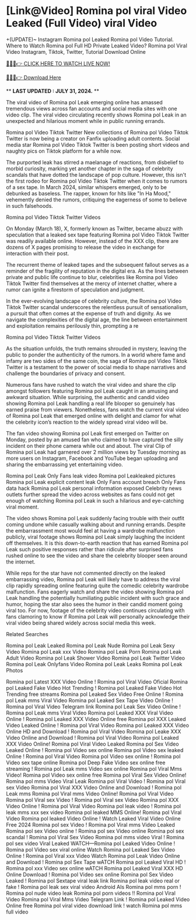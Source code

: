 # [Link@Video] Romina pol viral Video Leaked (Full Video) viral Video

+(UPDATE)~ Instagram Romina pol Leaked Romina pol Video Tutorial​. Where to Watch Romina pol Full HD Private Leaked Video? Romina pol Viral Video Instagram, Tiktok, Twitter, Tutorial Download Online

[🔴🔥🔥👉 CLICK HERE TO WATCH LIVE NOW!](https://unigior.site/)

[🔴🔥🔥👉 Download Here](https://unigior.site/)

** **LAST UPDATED : JULY 31, 2024.** **

The viral video of Romina pol Leak emerging online has amassed tremendous views across fan accounts and social media sites with one video clip. The viral video circulating recently shows Romina pol Leak in an unexpected and hilarious moment while in public running errands.

Romina pol Video Tiktok Twitter New collections of Romina pol Video Tiktok Twitter is now being a creator on Fanfix uploading adult contents. Social media star Romina pol Video Tiktok Twitter is been posting short videos and naughty pics on Tiktok platform for a while now.

The purported leak has stirred a maelanage of reactions, from disbelief to morbid curiosity, marking yet another chapter in the saga of celebrity scandals that have dotted the landscape of pop culture. However, this isn't the first rodeo for Romina pol Video Tiktok Twitter when it comes to rumors of a sex tape. In March 2024, similar whispers emerged, only to be debunked as baseless. The rapper, known for hits like "In Ha Mood," vehemently denied the rumors, critiquing the eagerness of some to believe in such falsehoods.

Romina pol Video Tiktok Twitter Videos

On Monday (March 18), X, formerly known as Twitter, became abuzz with speculation that a leaked sex tape featuring Romina pol Video Tiktok Twitter was readily available online. However, instead of the XXX clip, there are dozens of X pages promising to release the video in exchange for interaction with their post.

The recurrent theme of leaked tapes and the subsequent fallout serves as a reminder of the fragility of reputation in the digital era. As the lines between private and public life continue to blur, celebrities like Romina pol Video Tiktok Twitter find themselves at the mercy of internet chatter, where a rumor can ignite a firestorm of speculation and judgment.

In the ever-evolving landscape of celebrity culture, the Romina pol Video Tiktok Twitter scandal underscores the relentless pursuit of sensationalism, a pursuit that often comes at the expense of truth and dignity. As we navigate the complexities of the digital age, the line between entertainment and exploitation remains perilously thin, prompting a re

Romina pol Video Tiktok Twitter Videos

As the situation unfolds, the truth remains shrouded in mystery, leaving the public to ponder the authenticity of the rumors. In a world where fame and infamy are two sides of the same coin, the saga of Romina pol Video Tiktok Twitter is a testament to the power of social media to shape narratives and challenge the boundaries of privacy and consent.

Numerous fans have rushed to watch the viral video and share the clip amongst followers featuring Romina pol Leak caught in an amusing and awkward situation. While surprising, the authentic and candid video showing Romina pol Leak handling a real life blooper so genuinely has earned praise from viewers. Nonetheless, fans watch the current viral video of Romina pol Leak that emerged online with delight and clamor for what the celebrity icon’s reaction to the widely spread viral video will be.

The fan video showing Romina pol Leak first emerged on Twitter on Monday, posted by an amused fan who claimed to have captured the silly incident on their phone camera while out and about. The viral Clip of Romina pol Leak had garnered over 2 million views by Tuesday morning as more users on Instagram, Facebook and YouTube began uploading and sharing the embarrassing yet entertaining video.

Romina pol Leak Only Fans leak video
Romina pol Leakleaked pictures
Romina pol Leak explicit content leak
Only Fans account breach
Only Fans data hack
Romina pol Leak personal information exposed
Celebrity news outlets further spread the video across websites as fans could not get enough of watching Romina pol Leak in such a hilarious and eye-catching viral moment.

The video shows Romina pol Leak suddenly facing trouble with their outfit coming undone while casually walking about and running errands. Despite the embarrassment most would feel at having a wardrobe malfunction publicly, viral footage shows Romina pol Leak simply laughing the incident off themselves. It is this down-to-earth reaction that has earned Romina pol Leak such positive responses rather than ridicule after surprised fans rushed online to see the video and share the celebrity blooper seen around the internet.

While reps for the star have not commented directly on the leaked embarrassing video, Romina pol Leak will likely have to address the viral clip rapidly spreading online featuring quite the comedic celebrity wardrobe malfunction. Fans eagerly watch and share the video showing Romina pol Leak handling the potentially humiliating public incident with such grace and humor, hoping the star also sees the humor in their candid moment going viral too. For now, footage of the celebrity video continues circulating with fans clamoring to know if Romina pol Leak will personally acknowledge their viral video being shared widely across social media this week.

Related Searches

Romina pol Leak Leaked Romina pol Leak Nude Romina pol Leak Sexy Video Romina pol Leak xxx Video Romina pol Leak Porn Romina pol Leak Adult Video Romina pol Leak Shower Video Romina pol Leak Twitter Video Romina pol Leak Onlyfans Video Romina pol Leak Leaks Romina pol Leak Photos

Romina pol Latest XXX Video Online ! Romina pol Viral Video Oficial
Romina pol Leaked Fake Video Hot Trending ! Romina pol Leaked Fake Video Hot Trending free streams
Romina pol Leaked Sex Video Free Online ! Romina pol Leak mms Viral Video
Romina pol Leaked Sex Tape Video Online ! Romina pol Viral Video Telegram link
Romina pol Leak Sex Video Online ! Romina pol Leak mms Viral Video
Romina pol Leaked XXX Viral Video Online ! Romina pol Leaked XXX Video Online free
Romina pol XXX Leaked Video Leaked Online ! Romina pol Viral Video
Romina pol Leaked XXX Video Online HD and Download ! Romina pol Viral Video
Romina pol Leake XXX Video Online and Download ! Romina pol Viral Video
Romina pol Leaked XXX Video Online! Romina pol Viral Video Leaked
Romina pol Sex Video Leaked Online ! Romina pol Video sex online
Romina pol Video sex leaked Online ! Romina pol Viral Video
Romina pol Video sex online ! Romina pol Video sex tape online
Romina pol Deep Fake Video sex online free streaming ! Romina pol Leak mms Video sex online
Romina pol Viral Mms Video! Romina pol Video sex online free
Romina pol Viral Sex Video Online! Romina pol mms Video Viral Leak
Romina pol Viral Video ! Romina pol Viral sex Video
Romina pol Viral XXX Video Online and Download ! Romina pol Leak mms
Romina pol Viral mms Video Online! Romina pol Viral Video
Romina pol Viral sex Video ! Romina pol Viral sex Video
Romina pol XXX Video Online ! Romina pol Viral Video
Romina pol leak video ! Romina pol leak mms xxx sex video
Romina pol leaked MMS Online! Romina pol Viral Video
Romina pol leaked Video Online ! Watch Leaked Viral Video Online Free 2024
Romina pol sex Video ! Romina pol Viral mms Video Leaked
Romina pol sex Video online ! Romina pol sex Video online
Romina pol sex scandal ! Romina pol Viral Sex Video
Romina pol mms video Viral ! Romina pol sex video Viral Leaked
WATCH—Romina pol Leaked Video Online ! Romina pol Video sex viral online
Watch Romina pol Leaked Sex Video Online ! Romina pol Viral xxx Video
Watch Romina pol Leak Video Online and Download ! Romina pol Sex Tape
wATCH Romina pol Leaked Viral HD ! Romina pol xxx Video sex online
wATCH Romina pol Leaked Viral XXX HD Online Download ! Romina pol Video sex online
Romina pol Sex Video Leaked ! Romina pol Sextape viral leak link
Romina pol leak video real or fake ! Romina pol leak sex viral video Android AIs
Romina pol mms porn ! Romina pol nude video leak
Romina pol porn videos !! Romina pol Viral Video
Romina pol Viral Mms Video Telegram Link ! Romina pol Leaked Video Online free
Romina pol viral video download link ! watch Romina pol mms full video
